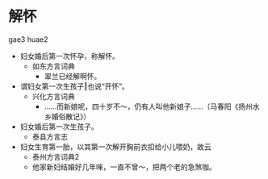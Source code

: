 # 解怀
gae3 huae2
+ 妇女婚后第一次怀孕，称解怀。
  * 如东方言词典
    - 翠兰已经解啊怀。
+ 谓妇女第一次生孩子‖也说“开怀”。
  * 兴化方言词典
    - ……而新娘呢，四十岁不～，仍有人叫他新娘子……（马春阳《扬州水乡婚俗散记》）
+ 妇女婚后第一次生孩子。
  * 泰县方言志
+ 妇女生育第一胎，以其第一次解开胸前衣扣给小儿喂奶，故云
  * 泰州方言词典2
  - 他家新妇结婚好几年唻，一直不曾～，把两个老的急煞咖。
